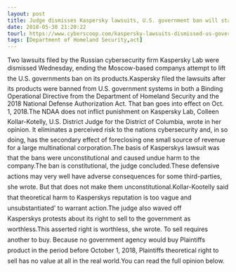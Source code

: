 ```yaml
---
layout: post
title: Judge dismisses Kaspersky lawsuits, U.S. government ban will stand
date: 2018-05-30 21:20:22
tourl: https://www.cyberscoop.com/kaspersky-lawsuits-dismissed-us-government-ban/?category_news=technology
tags: [Department of Homeland Security,act]
---
```

Two lawsuits filed by the Russian cybersecurity firm Kaspersky Lab were dismissed Wednesday, ending the Moscow-based companys attempt to lift the U.S. governments ban on its products.Kaspersky filed the lawsuits after its products were banned from U.S. government systems in both a Binding Operational Directive from the Department of Homeland Security and the 2018 National Defense Authorization Act. That ban goes into effect on Oct. 1, 2018.The NDAA does not inflict punishment on Kaspersky Lab, Colleen Kollar-Kotelly, U.S. District Judge for the District of Columbia, wrote in her opinion. It eliminates a perceived risk to the nations cybersecurity and, in so doing, has the secondary effect of foreclosing one small source of revenue for a large multinational corporation.The basis of Kasperskys lawsuit was that the bans were unconstitutional and caused undue harm to the company.The ban is constitutional, the judge concluded.These defensive actions may very well have adverse consequences for some third-parties, she wrote. But that does not make them unconstitutional.Kollar-Kootelly said that theoretical harm to Kasperskys reputation is too vague and unsubstantiated' to warrant action.The judge also waved off Kasperskys protests about its right to sell to the government as worthless.This asserted right is worthless, she wrote. To sell requires another to buy. Because no government agency would buy Plaintiffs product in the period before October 1, 2018, Plaintiffs theoretical right to sell has no value at all in the real world.You can read the full opinion below.
